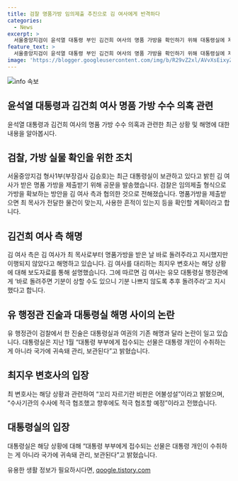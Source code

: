 ```yaml
---
title: 검찰 명품가방 임의제출 추진으로 김 여사에게 반격하다
categories:
  - News
excerpt: >
  서울중앙지검이 윤석열 대통령 부인 김건희 여사의 명품 가방을 확인하기 위해 대통령실에 제출을 요청하고, 김건희 여사가 최재영 목사로부터 받은 가방을 돌려주기 위한 절차에 관련하여 논란이 일고 있다. 김건희 여사 측은 꼬리 자르기 비판에 대해 반박하고, 유모 대통령실 행정관은 진술에서 김 여사가 가방을 돌려주라고 지시했지만, 바빠서 이행하지 못했다고 전했다. 이에 대한 김건희 여사 측의 해명과 대통령실의 설명이 상이하여 논란이 확산되고 있다.
feature_text: >
  서울중앙지검이 윤석열 대통령 부인 김건희 여사의 명품 가방을 확인하기 위해 대통령실에 제출을 요청하고, 김건희 여사가 최재영 목사로부터 받은 가방을 돌려주기 위한 절차에 관련하여 논란이 일고 있다. 김건희 여사 측은 꼬리 자르기 비판에 대해 반박하고, 유모 대통령실 행정관은 진술에서 김 여사가 가방을 돌려주라고 지시했지만, 바빠서 이행하지 못했다고 전했다. 이에 대한 김건희 여사 측의 해명과 대통령실의 설명이 상이하여 논란이 확산되고 있다.
image: 'https://blogger.googleusercontent.com/img/b/R29vZ2xl/AVvXsEixyZcFfHzMRdzZMjFBmAUKJYCLCGyLL1o632UiGVXcaFdKo_bkvkuCioo0uUKlGfBVcT3P84aROyZIXSBEx3Aw5nCQ3pTgDom1WDC4m8eifvWiAmWEEVb4x6G_l8C0QH225ldMjyaFvpxGEBGNO37VmDTDMHGhJPq73UglMfDca1-0aw/s1600/blogspot.png'
---
```


<p><img src="https://blogger.googleusercontent.com/img/b/R29vZ2xl/AVvXsEixyZcFfHzMRdzZMjFBmAUKJYCLCGyLL1o632UiGVXcaFdKo_bkvkuCioo0uUKlGfBVcT3P84aROyZIXSBEx3Aw5nCQ3pTgDom1WDC4m8eifvWiAmWEEVb4x6G_l8C0QH225ldMjyaFvpxGEBGNO37VmDTDMHGhJPq73UglMfDca1-0aw/s1600/blogspot.png" alt="info 속보" /></p>

<h2 data-ke-size="size26">윤석열 대통령과 김건희 여사 명품 가방 수수 의혹 관련</h2>

<p data-ke-size="size16">윤석열 대통령과 김건희 여사의 명품 가방 수수 의혹과 관련한 최근 상황 및 해명에 대한 내용을 알아봅시다.</p>

<h2 data-ke-size="size24">검찰, 가방 실물 확인을 위한 조치</h2>

<p data-ke-size="size16">서울중앙지검 형사1부(부장검사 김승호)는 최근 대통령실이 보관하고 있다고 밝힌 김 여사가 받은 명품 가방을 제출받기 위해 공문을 발송했습니다. 검찰은 임의제출 형식으로 가방을 확보하는 방안을 김 여사 측과 협의한 것으로 전해졌습니다. 명품가방을 제출받으면 최 목사가 전달한 물건이 맞는지, 사용한 흔적이 있는지 등을 확인할 계획이라고 합니다.</p>

<h2 data-ke-size="size24">김건희 여사 측 해명</h2>

<p data-ke-size="size16">김 여사 측은 김 여사가 최 목사로부터 명품가방을 받은 날 바로 돌려주라고 지시했지만 이행되지 않았다고 해명하고 있습니다. 김 여사를 대리하는 최지우 변호사는 해당 상황에 대해 보도자료를 통해 설명했습니다. 그에 따르면 김 여사는 유모 대통령실 행정관에게 ‘바로 돌려주면 기분이 상할 수도 있으니 기분 나쁘지 않도록 추후 돌려주라’고 지시했다고 합니다.</p>

<h2 data-ke-size="size24">유 행정관 진술과 대통령실 해명 사이의 논란</h2>

<p data-ke-size="size16">유 행정관이 검찰에서 한 진술은 대통령실과 여권의 기존 해명과 달라 논란이 일고 있습니다. 대통령실은 지난 1월 “대통령 부부에게 접수되는 선물은 대통령 개인이 수취하는 게 아니라 국가에 귀속돼 관리, 보관된다”고 밝혔습니다.</p>

<h2 data-ke-size="size24">최지우 변호사의 입장</h2>

<p data-ke-size="size16">최 변호사는 해당 상황과 관련하여 “꼬리 자르기란 비판은 어불성설”이라고 밝혔으며, “수사기관의 수사에 적극 협조했고 향후에도 적극 협조할 예정”이라고 전했습니다.</p>

<h2 data-ke-size="size24">대통령실의 입장</h2>

<p data-ke-size="size16">대통령실은 해당 상황에 대해 “대통령 부부에게 접수되는 선물은 대통령 개인이 수취하는 게 아니라 국가에 귀속돼 관리, 보관된다”고 밝혔습니다.</p>
유용한 생활 정보가 필요하시다면, <a href="https://qoogle.tistory.com" rel="dofollow">qoogle.tistory.com</a>


